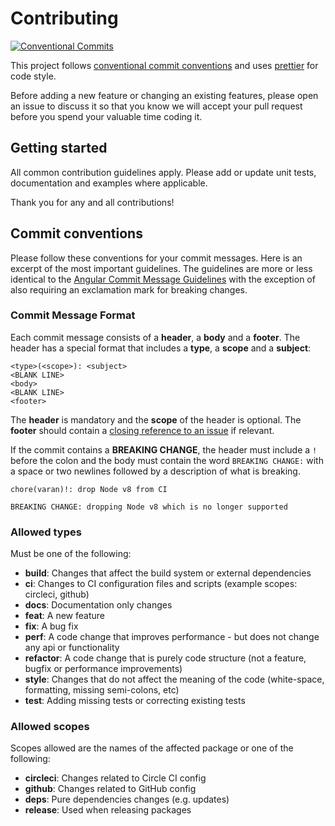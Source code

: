 # Contributing

[![Conventional Commits][conventional-commits-image]][conventional-commits-url]

This project follows [conventional commit conventions][conventional-commits-url] and uses [prettier][prettier-url] for code style.

Before adding a new feature or changing an existing features, please open an issue to discuss it so that you know we will accept your pull request before you spend your valuable time coding it.

## Getting started

All common contribution guidelines apply.
Please add or update unit tests, documentation and examples where applicable.

Thank you for any and all contributions!

## Commit conventions

Please follow these conventions for your commit messages.
Here is an excerpt of the most important guidelines.
The guidelines are more or less identical to the [Angular Commit Message Guidelines](https://github.com/angular/angular/blob/master/CONTRIBUTING.md#commit) with the exception of also requiring an exclamation mark for breaking changes.

### Commit Message Format

Each commit message consists of a **header**, a **body** and a **footer**. The header has a special
format that includes a **type**, a **scope** and a **subject**:

```
<type>(<scope>): <subject>
<BLANK LINE>
<body>
<BLANK LINE>
<footer>
```

The **header** is mandatory and the **scope** of the header is optional.
The **footer** should contain a [closing reference to an issue](https://help.github.com/articles/closing-issues-via-commit-messages/) if relevant.

If the commit contains a **BREAKING CHANGE**, the header must include a `!` before the colon and the body must contain the word `BREAKING CHANGE:` with a space or two newlines followed by a description of what is breaking.

```
chore(varan)!: drop Node v8 from CI

BREAKING CHANGE: dropping Node v8 which is no longer supported
```

### Allowed types

Must be one of the following:

- **build**: Changes that affect the build system or external dependencies
- **ci**: Changes to CI configuration files and scripts (example scopes: circleci, github)
- **docs**: Documentation only changes
- **feat**: A new feature
- **fix**: A bug fix
- **perf**: A code change that improves performance - but does not change any api or functionality
- **refactor**: A code change that is purely code structure (not a feature, bugfix or performance improvements)
- **style**: Changes that do not affect the meaning of the code (white-space, formatting, missing semi-colons, etc)
- **test**: Adding missing tests or correcting existing tests

### Allowed scopes

Scopes allowed are the names of the affected package or one of the following:

- **circleci**: Changes related to Circle CI config
- **github**: Changes related to GitHub config
- **deps**: Pure dependencies changes (e.g. updates)
- **release**: Used when releasing packages

[conventional-commits-image]: https://img.shields.io/badge/Conventional%20Commits-1.0.0-yellow.svg
[conventional-commits-url]: https://conventionalcommits.org/
[prettier-url]: https://prettier.io/
